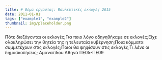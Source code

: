 ```yaml
---
title: # Θέμα εργασίας: Βουλευτικές εκλογές 2015
date: 2011-01-01
tags: ["example1", "example2"]
thumbnail: img/placeholder.png
---
```

Πότε διεξάγονται οι εκλογές;Για ποιο λόγο οδηγηθήκαμε σε εκλογές;Είχε ολοκληρώσει την θητεία της η τελευταία κυβέρνηση;Ποια κόμματα συμμετέχουν στις εκλογές;Ποιοι θα ψηφίσουν στις εκλογές;Τι λένε οι δημοσκοπήσεις; 
Αμανατίδου Αθηνά ΠΕ05-ΠΕ09

